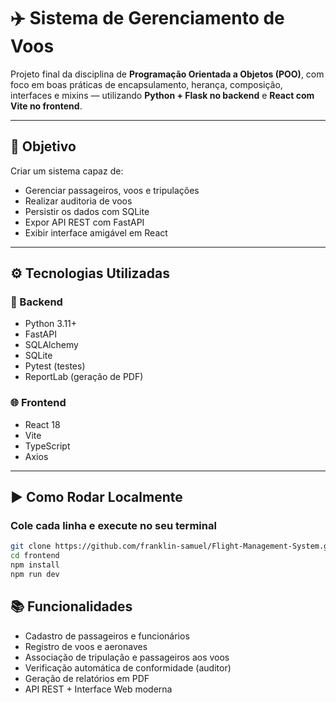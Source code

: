 # ✈️ Sistema de Gerenciamento de Voos

Projeto final da disciplina de **Programação Orientada a Objetos (POO)**, com foco em boas práticas de encapsulamento, herança, composição, interfaces e mixins — utilizando **Python + Flask no backend** e **React com Vite no frontend**.

---

## 📌 Objetivo

Criar um sistema capaz de:
- Gerenciar passageiros, voos e tripulações
- Realizar auditoria de voos
- Persistir os dados com SQLite
- Expor API REST com FastAPI
- Exibir interface amigável em React

---

## ⚙️ Tecnologias Utilizadas

### 🐍 Backend
- Python 3.11+
- FastAPI
- SQLAlchemy
- SQLite
- Pytest (testes)
- ReportLab (geração de PDF)

### 🌐 Frontend
- React 18
- Vite
- TypeScript
- Axios

---

## ▶️ Como Rodar Localmente

### Cole cada linha e execute no seu terminal

```bash
git clone https://github.com/franklin-samuel/Flight-Management-System.git
cd frontend
npm install
npm run dev

```
## 📚 Funcionalidades
- Cadastro de passageiros e funcionários
- Registro de voos e aeronaves
- Associação de tripulação e passageiros aos voos
- Verificação automática de conformidade (auditor)
- Geração de relatórios em PDF
- API REST + Interface Web moderna


